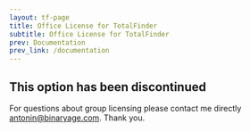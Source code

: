 ```yaml
---
layout: tf-page
title: Office License for TotalFinder
subtitle: Office License for TotalFinder
prev: Documentation
prev_link: /documentation
---
```


## This option has been discontinued

For questions about group licensing please contact me directly <a href="mailto:antonin@binaryage.com">antonin@binaryage.com</a>. Thank you.

